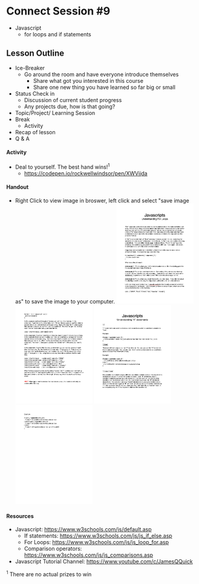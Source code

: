 # Connect Session #9

  * Javascript
    * for loops and if statements

## Lesson Outline

  * Ice-Breaker
    * Go around the room and have everyone introduce themselves
      * Share what got you interested in this course
      * Share one new thing you have learned so far big or small
  * Status Check in
    * Discussion of current student progress
    * Any projects due, how is that going?
  * Topic/Project/ Learning Session
  * Break
    * Activity
  * Recap of lesson
  * Q & A

#### Activity

  * Deal to yourself. The best hand wins!<sup>1</sup>
    * https://codepen.io/rockwellwindsor/pen/XWVjjda


#### Handout

  * Right Click to view image in broswer, left click and select "save image as" to save the image to your computer.
  <img src="./handouts/js_1.png" width="204"/> <img src="./handouts/js_2.png" width="204"/> <img src="./handouts/js_3.png" width="204"/> <img src="./handouts/js_4.png" width="204"/>

#### Resources

  * Javascript: https://www.w3schools.com/js/default.asp
    * If statements: https://www.w3schools.com/js/js_if_else.asp
    * For Loops: https://www.w3schools.com/js/js_loop_for.asp
    * Comparison operators: https://www.w3schools.com/js/js_comparisons.asp
  * Javascript Tutorial Channel: https://www.youtube.com/c/JamesQQuick

<sup>1</sup> There are no actual prizes to win